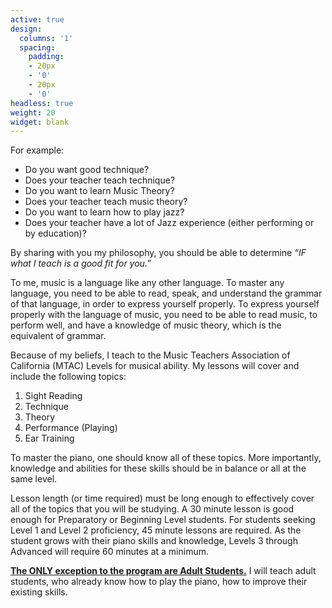 ```yaml
---
active: true
design:
  columns: '1'
  spacing:
    padding:
    - 20px
    - '0'
    - 20px
    - '0'
headless: true
weight: 20
widget: blank
---
```

For example:

- Do you want good technique?
- Does your teacher teach technique?
- Do you want to learn Music Theory?
- Does your teacher teach music theory?
- Do you want to learn how to play jazz?
- Does your teacher have a lot of Jazz experience (either performing or by education)?

By sharing with you my philosophy, you should be able to determine <i>“IF what I teach is a good fit for you.”</i>

To me, music is a language like any other language. To master any language, you need to be able to read, speak, and understand the grammar of that language, in order to express yourself properly. To express yourself properly with the language of music, you need to be able to read music, to perform well, and have a knowledge of music theory, which is the equivalent of grammar.

Because of my beliefs, I teach to the Music Teachers Association of California (MTAC) Levels for musical ability. My lessons will cover and include the following topics:

1. Sight Reading
2. Technique
3. Theory
4. Performance (Playing)
5. Ear Training

To master the piano, one should know all of these topics. More importantly, knowledge and abilities for these skills should be in balance or all at the same level.

Lesson length (or time required) must be long enough to effectively cover all of the topics that you will be studying. A 30 minute lesson is good enough for Preparatory or Beginning Level students. For students seeking Level 1 and Level 2 proficiency, 45 minute lessons are required. As the student grows with their piano skills and knowledge, Levels 3 through Advanced will require 60 minutes at a minimum.

<span style="text-decoration: underline; font-weight: bold;">The ONLY exception to the program are Adult Students.</span> I will teach adult students, who already know how to play the piano, how to improve their existing skills.
